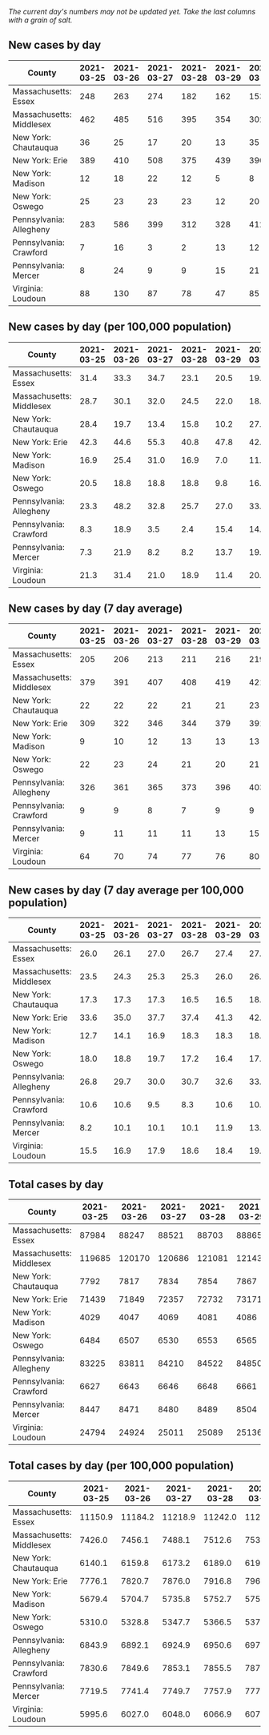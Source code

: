 _The current day's numbers may not be updated yet. Take the last columns with a grain of salt._
## New cases by day

| County | 2021-03-25 | 2021-03-26 | 2021-03-27 | 2021-03-28 | 2021-03-29 | 2021-03-30 | 2021-03-31 |
| --- | --- | --- | --- | --- | --- | --- | --- |
| Massachusetts: Essex | 248 | 263 | 274 | 182 | 162 | 153 |  |
| Massachusetts: Middlesex | 462 | 485 | 516 | 395 | 354 | 302 |  |
| New York: Chautauqua | 36 | 25 | 17 | 20 | 13 | 35 |  |
| New York: Erie | 389 | 410 | 508 | 375 | 439 | 390 |  |
| New York: Madison | 12 | 18 | 22 | 12 | 5 | 8 |  |
| New York: Oswego | 25 | 23 | 23 | 23 | 12 | 20 |  |
| Pennsylvania: Allegheny | 283 | 586 | 399 | 312 | 328 | 412 |  |
| Pennsylvania: Crawford | 7 | 16 | 3 | 2 | 13 | 12 |  |
| Pennsylvania: Mercer | 8 | 24 | 9 | 9 | 15 | 21 |  |
| Virginia: Loudoun | 88 | 130 | 87 | 78 | 47 | 85 |  |

## New cases by day (per 100,000 population)

| County | 2021-03-25 | 2021-03-26 | 2021-03-27 | 2021-03-28 | 2021-03-29 | 2021-03-30 | 2021-03-31 |
| --- | --- | --- | --- | --- | --- | --- | --- |
| Massachusetts: Essex | 31.4 | 33.3 | 34.7 | 23.1 | 20.5 | 19.4 |  |
| Massachusetts: Middlesex | 28.7 | 30.1 | 32.0 | 24.5 | 22.0 | 18.7 |  |
| New York: Chautauqua | 28.4 | 19.7 | 13.4 | 15.8 | 10.2 | 27.6 |  |
| New York: Erie | 42.3 | 44.6 | 55.3 | 40.8 | 47.8 | 42.5 |  |
| New York: Madison | 16.9 | 25.4 | 31.0 | 16.9 | 7.0 | 11.3 |  |
| New York: Oswego | 20.5 | 18.8 | 18.8 | 18.8 | 9.8 | 16.4 |  |
| Pennsylvania: Allegheny | 23.3 | 48.2 | 32.8 | 25.7 | 27.0 | 33.9 |  |
| Pennsylvania: Crawford | 8.3 | 18.9 | 3.5 | 2.4 | 15.4 | 14.2 |  |
| Pennsylvania: Mercer | 7.3 | 21.9 | 8.2 | 8.2 | 13.7 | 19.2 |  |
| Virginia: Loudoun | 21.3 | 31.4 | 21.0 | 18.9 | 11.4 | 20.6 |  |

## New cases by day (7 day average)

| County | 2021-03-25 | 2021-03-26 | 2021-03-27 | 2021-03-28 | 2021-03-29 | 2021-03-30 | 2021-03-31 |
| --- | --- | --- | --- | --- | --- | --- | --- |
| Massachusetts: Essex | 205 | 206 | 213 | 211 | 216 | 219 |  |
| Massachusetts: Middlesex | 379 | 391 | 407 | 408 | 419 | 421 |  |
| New York: Chautauqua | 22 | 22 | 22 | 21 | 21 | 23 |  |
| New York: Erie | 309 | 322 | 346 | 344 | 379 | 391 |  |
| New York: Madison | 9 | 10 | 12 | 13 | 13 | 13 |  |
| New York: Oswego | 22 | 23 | 24 | 21 | 20 | 21 |  |
| Pennsylvania: Allegheny | 326 | 361 | 365 | 373 | 396 | 403 |  |
| Pennsylvania: Crawford | 9 | 9 | 8 | 7 | 9 | 9 |  |
| Pennsylvania: Mercer | 9 | 11 | 11 | 11 | 13 | 15 |  |
| Virginia: Loudoun | 64 | 70 | 74 | 77 | 76 | 80 |  |

## New cases by day (7 day average per 100,000 population)

| County | 2021-03-25 | 2021-03-26 | 2021-03-27 | 2021-03-28 | 2021-03-29 | 2021-03-30 | 2021-03-31 |
| --- | --- | --- | --- | --- | --- | --- | --- |
| Massachusetts: Essex | 26.0 | 26.1 | 27.0 | 26.7 | 27.4 | 27.8 |  |
| Massachusetts: Middlesex | 23.5 | 24.3 | 25.3 | 25.3 | 26.0 | 26.1 |  |
| New York: Chautauqua | 17.3 | 17.3 | 17.3 | 16.5 | 16.5 | 18.1 |  |
| New York: Erie | 33.6 | 35.0 | 37.7 | 37.4 | 41.3 | 42.6 |  |
| New York: Madison | 12.7 | 14.1 | 16.9 | 18.3 | 18.3 | 18.3 |  |
| New York: Oswego | 18.0 | 18.8 | 19.7 | 17.2 | 16.4 | 17.2 |  |
| Pennsylvania: Allegheny | 26.8 | 29.7 | 30.0 | 30.7 | 32.6 | 33.1 |  |
| Pennsylvania: Crawford | 10.6 | 10.6 | 9.5 | 8.3 | 10.6 | 10.6 |  |
| Pennsylvania: Mercer | 8.2 | 10.1 | 10.1 | 10.1 | 11.9 | 13.7 |  |
| Virginia: Loudoun | 15.5 | 16.9 | 17.9 | 18.6 | 18.4 | 19.3 |  |

## Total cases by day

| County | 2021-03-25 | 2021-03-26 | 2021-03-27 | 2021-03-28 | 2021-03-29 | 2021-03-30 | 2021-03-31 |
| --- | --- | --- | --- | --- | --- | --- | --- |
| Massachusetts: Essex | 87984 | 88247 | 88521 | 88703 | 88865 | 89018 |  |
| Massachusetts: Middlesex | 119685 | 120170 | 120686 | 121081 | 121435 | 121737 |  |
| New York: Chautauqua | 7792 | 7817 | 7834 | 7854 | 7867 | 7902 |  |
| New York: Erie | 71439 | 71849 | 72357 | 72732 | 73171 | 73561 |  |
| New York: Madison | 4029 | 4047 | 4069 | 4081 | 4086 | 4094 |  |
| New York: Oswego | 6484 | 6507 | 6530 | 6553 | 6565 | 6585 |  |
| Pennsylvania: Allegheny | 83225 | 83811 | 84210 | 84522 | 84850 | 85262 |  |
| Pennsylvania: Crawford | 6627 | 6643 | 6646 | 6648 | 6661 | 6673 |  |
| Pennsylvania: Mercer | 8447 | 8471 | 8480 | 8489 | 8504 | 8525 |  |
| Virginia: Loudoun | 24794 | 24924 | 25011 | 25089 | 25136 | 25221 |  |

## Total cases by day (per 100,000 population)

| County | 2021-03-25 | 2021-03-26 | 2021-03-27 | 2021-03-28 | 2021-03-29 | 2021-03-30 | 2021-03-31 |
| --- | --- | --- | --- | --- | --- | --- | --- |
| Massachusetts: Essex | 11150.9 | 11184.2 | 11218.9 | 11242.0 | 11262.5 | 11281.9 |  |
| Massachusetts: Middlesex | 7426.0 | 7456.1 | 7488.1 | 7512.6 | 7534.6 | 7553.3 |  |
| New York: Chautauqua | 6140.1 | 6159.8 | 6173.2 | 6189.0 | 6199.2 | 6226.8 |  |
| New York: Erie | 7776.1 | 7820.7 | 7876.0 | 7916.8 | 7964.6 | 8007.1 |  |
| New York: Madison | 5679.4 | 5704.7 | 5735.8 | 5752.7 | 5759.7 | 5771.0 |  |
| New York: Oswego | 5310.0 | 5328.8 | 5347.7 | 5366.5 | 5376.3 | 5392.7 |  |
| Pennsylvania: Allegheny | 6843.9 | 6892.1 | 6924.9 | 6950.6 | 6977.5 | 7011.4 |  |
| Pennsylvania: Crawford | 7830.6 | 7849.6 | 7853.1 | 7855.5 | 7870.8 | 7885.0 |  |
| Pennsylvania: Mercer | 7719.5 | 7741.4 | 7749.7 | 7757.9 | 7771.6 | 7790.8 |  |
| Virginia: Loudoun | 5995.6 | 6027.0 | 6048.0 | 6066.9 | 6078.3 | 6098.8 |  |
